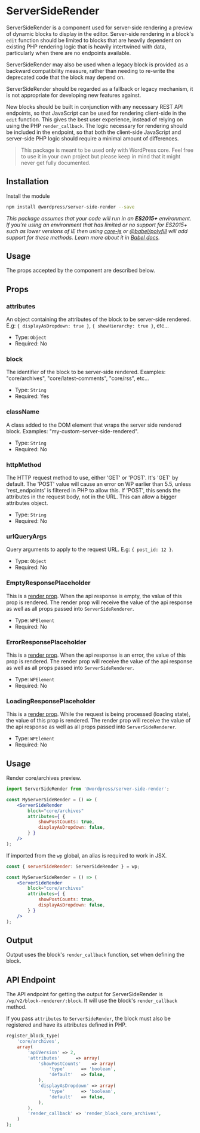 # ServerSideRender

ServerSideRender is a component used for server-side rendering a preview of dynamic blocks to display in the editor. Server-side rendering in a block's `edit` function should be limited to blocks that are heavily dependent on existing PHP rendering logic that is heavily intertwined with data, particularly when there are no endpoints available.

ServerSideRender may also be used when a legacy block is provided as a backward compatibility measure, rather than needing to re-write the deprecated code that the block may depend on.

ServerSideRender should be regarded as a fallback or legacy mechanism, it is not appropriate for developing new features against.

New blocks should be built in conjunction with any necessary REST API endpoints, so that JavaScript can be used for rendering client-side in the `edit` function. This gives the best user experience, instead of relying on using the PHP `render_callback`. The logic necessary for rendering should be included in the endpoint, so that both the client-side JavaScript and server-side PHP logic should require a minimal amount of differences.

> This package is meant to be used only with WordPress core. Feel free to use it in your own project but please keep in mind that it might never get fully documented.

## Installation

Install the module

```bash
npm install @wordpress/server-side-render --save
```

_This package assumes that your code will run in an **ES2015+** environment. If you're using an environment that has limited or no support for ES2015+ such as lower versions of IE then using [core-js](https://github.com/zloirock/core-js) or [@babel/polyfill](https://babeljs.io/docs/en/next/babel-polyfill) will add support for these methods. Learn more about it in [Babel docs](https://babeljs.io/docs/en/next/caveats)._

## Usage

The props accepted by the component are described below.

## Props

### attributes

An object containing the attributes of the block to be server-side rendered.
E.g: `{ displayAsDropdown: true }`, `{ showHierarchy: true }`, etc...

-   Type: `Object`
-   Required: No

### block

The identifier of the block to be server-side rendered.
Examples: "core/archives", "core/latest-comments", "core/rss", etc...

-   Type: `String`
-   Required: Yes

### className

A class added to the DOM element that wraps the server side rendered block.
Examples: "my-custom-server-side-rendered".

-   Type: `String`
-   Required: No

### httpMethod

The HTTP request method to use, either 'GET' or 'POST'. It's 'GET' by default. The 'POST' value will cause an error on WP earlier than 5.5, unless 'rest_endpoints' is filtered in PHP to allow this. If 'POST', this sends the attributes in the request body, not in the URL. This can allow a bigger attributes object.

-   Type: `String`
-   Required: No

### urlQueryArgs

Query arguments to apply to the request URL.
E.g: `{ post_id: 12 }`.

-   Type: `Object`
-   Required: No

### EmptyResponsePlaceholder

This is a [render prop](https://reactjs.org/docs/render-props.html). When the api response is empty, the value of this prop is rendered. The render prop will receive the value of the api response as well as all props passed into `ServerSideRenderer`.

-   Type: `WPElement`
-   Required: No

### ErrorResponsePlaceholder

This is a [render prop](https://reactjs.org/docs/render-props.html). When the api response is an error, the value of this prop is rendered. The render prop will receive the value of the api response as well as all props passed into `ServerSideRenderer`.

-   Type: `WPElement`
-   Required: No

### LoadingResponsePlaceholder

This is a [render prop](https://reactjs.org/docs/render-props.html). While the request is being processed (loading state), the value of this prop is rendered. The render prop will receive the value of the api response as well as all props passed into `ServerSideRenderer`.

-   Type: `WPElement`
-   Required: No

## Usage

Render core/archives preview.

```jsx
import ServerSideRender from '@wordpress/server-side-render';

const MyServerSideRender = () => (
	<ServerSideRender
		block="core/archives"
		attributes={ {
			showPostCounts: true,
			displayAsDropdown: false,
		} }
	/>
);
```

If imported from the `wp` global, an alias is required to work in JSX.

```jsx
const { serverSideRender: ServerSideRender } = wp;

const MyServerSideRender = () => (
	<ServerSideRender
		block="core/archives"
		attributes={ {
			showPostCounts: true,
			displayAsDropdown: false,
		} }
	/>
);
```

## Output

Output uses the block's `render_callback` function, set when defining the block.

## API Endpoint

The API endpoint for getting the output for ServerSideRender is `/wp/v2/block-renderer/:block`. It will use the block's `render_callback` method.

If you pass `attributes` to `ServerSideRender`, the block must also be registered and have its attributes defined in PHP.

```php
register_block_type(
	'core/archives',
	array(
		'apiVersion' => 2,
		'attributes'      => array(
			'showPostCounts'    => array(
				'type'      => 'boolean',
				'default'   => false,
			),
			'displayAsDropdown' => array(
				'type'      => 'boolean',
				'default'   => false,
			),
		),
		'render_callback' => 'render_block_core_archives',
	)
);
```
